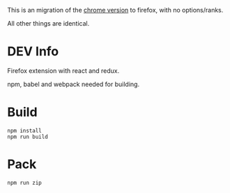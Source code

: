 This is an migration of the [chrome version](https://github.com/IronCore864/amazon-eu-price-compare) to firefox,
with no options/ranks.

All other things are identical.

# DEV Info

Firefox extension with react and redux.

npm, babel and webpack needed for building.

# Build

```
npm install
npm run build
```

# Pack

`npm run zip`

